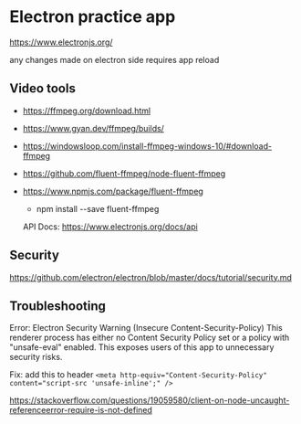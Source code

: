 # Electron practice app

https://www.electronjs.org/

any changes made on electron side requires app reload


## Video tools

- https://ffmpeg.org/download.html
- https://www.gyan.dev/ffmpeg/builds/
- https://windowsloop.com/install-ffmpeg-windows-10/#download-ffmpeg
- https://github.com/fluent-ffmpeg/node-fluent-ffmpeg
- https://www.npmjs.com/package/fluent-ffmpeg
  - npm install --save fluent-ffmpeg

  API Docs: https://www.electronjs.org/docs/api
## Security

https://github.com/electron/electron/blob/master/docs/tutorial/security.md

## Troubleshooting

Error: Electron Security Warning (Insecure Content-Security-Policy) This renderer process has either no Content Security
    Policy set or a policy with "unsafe-eval" enabled. This exposes users of
    this app to unnecessary security risks.

Fix: add this to header
```<meta http-equiv="Content-Security-Policy" content="script-src 'unsafe-inline';" />```


https://stackoverflow.com/questions/19059580/client-on-node-uncaught-referenceerror-require-is-not-defined